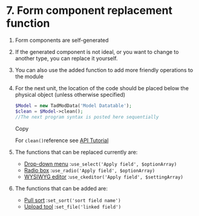 # 7. Form component replacement function

1. Form components are self-generated
2. If the generated component is not ideal, or you want to change to another type, you can replace it yourself.
3. You can also use the added function to add more friendly operations to the module
4. For the next unit, the location of the code should be placed below the physical object \(unless otherwise specified\)

   ```php
   $Model = new TadModData('Model Datatable');
   $clean = $Model->clean();
   //The next program syntax is posted here sequentially
   ```

   Copy

   For `clean()`reference see [API Tutorial](https://xoops.gitbook.io/jill-lazy-framework-api/3.tadmoddata-class/3-1-basic-method/3-1-2-filter-received-variables-clean)

5. The functions that can be replaced currently are:
   * [Drop-down menu](https://xoops.gitbook.io/jill-lazy-framework/7.-form-component-replacement-function/7-2-use-the-drop-down-menu-instead) :`use_select('Apply field', $optionArray)`
   * [Radio box](https://xoops.gitbook.io/jill-lazy-framework/7.-form-component-replacement-function/7-3-replace-the-option-value-of-a-single-selection) :`use_radio('Apply field', $optionArray)`
   * [WYSIWYG editor](https://xoops.gitbook.io/jill-lazy-framework/7.-form-component-replacement-function/7-4-switch-to-wysiwyg-editor) :`use_ckeditor('Apply field', $settingArray)`
6. The functions that can be added are:
   * [Pull sort](https://xoops.gitbook.io/jill-lazy-framework/7.-form-component-replacement-function/7-1-add-automatic-sorting-and-pull-sorting-functions) :`set_sort('sort field name')`
   * [Upload tool](https://xoops.gitbook.io/jill-lazy-framework/7.-form-component-replacement-function/7-5-add-upload-function) :`set_file('linked field')`

